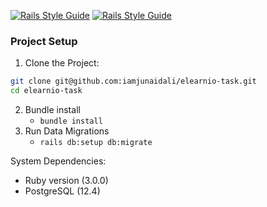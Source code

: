 [![Rails Style Guide](https://img.shields.io/badge/code_style-rubocop-brightgreen.svg)](https://github.com/rubocop/rubocop-rails)
[![Rails Style Guide](https://img.shields.io/badge/code_style-community-brightgreen.svg)](https://rails.rubystyle.guide)

### Project Setup

 1. Clone the Project:
 ```sh
git clone git@github.com:iamjunaidali/elearnio-task.git
cd elearnio-task
```
2. Bundle install
    + `bundle install`
6. Run Data Migrations
    + `rails db:setup db:migrate`

System Dependencies:
- Ruby version (3.0.0)
- PostgreSQL (12.4)
